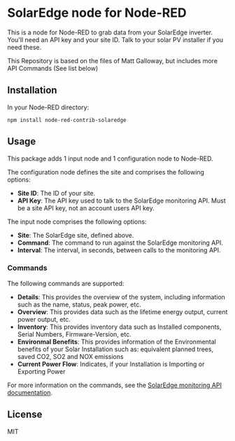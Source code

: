 # SolarEdge node for Node-RED

This is a node for Node-RED to grab data from your SolarEdge inverter.  
You'll need an API key and your site ID. Talk to your solar PV installer if you need these.

This Repository is based on the files of Matt Galloway, but includes more API Commands (See list below)

## Installation

In your Node-RED directory:

```
npm install node-red-contrib-solaredge
```

## Usage

This package adds 1 input node and 1 configuration node to Node-RED.

The configuration node defines the site and comprises the following options:

  * **Site ID**: The ID of your site.
  * **API Key**: The API key used to talk to the SolarEdge monitoring API. Must be a site API key, not an account users API key.

The input node comprises the following options:

  * **Site**: The SolarEdge site, defined above.
  * **Command**: The command to run against the SolarEdge monitoring API.
  * **Interval**: The interval, in seconds, between calls to the monitoring API.

### Commands

The following commands are supported:

  * **Details**: This provides the overview of the system, including information such as the name, status, peak power, etc.
  * **Overview**: This provides data such as the lifetime energy output, current power output, etc.
  * **Inventory**: This provides inventory data such as Installed components, Serial Numbers, Firmware-Version, etc.
  * **Environmal Benefits**: This provides information of the Environmental benefits of your Solar Installation such as: equivalent planned trees, saved CO2, SO2 and NOX emissions
  * **Current Power Flow**: Indicates, if your Installation is Importing or Exporting Power

For more information on the commands, see the [SolarEdge monitoring API documentation](http://www.solaredge.com/sites/default/files/se_monitoring_api.pdf).

## License

MIT
